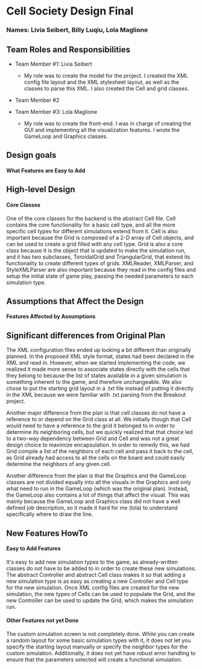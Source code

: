# Cell Society Design Final
### Names: Livia Seibert, Billy Luqiu, Lola Maglione

## Team Roles and Responsibilities

 * Team Member #1: Livia Seibert

    * My role was to create the model for the project. I created the XML config file layout
    and the XML stylesheet layout, as well as the classes to parse this XML. I also created
      the Cell and grid classes.

 * Team Member #2

 * Team Member #3: Lola Maglione
    
    * My role was to create the front-end. I was in charge of creating the GUI and implementing all the 
    visualization features. I wrote the GameLoop and Graphics classes. 


## Design goals

#### What Features are Easy to Add

## High-level Design

#### Core Classes

One of the core classes for the backend is the abstract Cell file. Cell contains the core
functionality for a basic cell type, and all the more specific cell types for different
simulations extend from it. Cell is also important because the Grid is composed of a 2-D
array of Cell objects, and can be used to create a grid filled with any cell type. Grid
is also a core class because it is the object that is updated to make the simulation run,
and it has two subclasses, ToroidalGrid and TriangularGrid, that extend its functionality
to create different types of grids. XMLReader, XMLParser, and StyleXMLParser are also important
because they read in the config files and setup the initial state of game play, passing the
needed parameters to each simulation type.

## Assumptions that Affect the Design

#### Features Affected by Assumptions


## Significant differences from Original Plan

The XML configuration files ended up looking a bit different than originally planned. In
the proposed XML style format, states had been declared in the XML and read in. However,
when we started implementing the code, we realized it made more sense to associate states
directly with the cells that they belong to because the list of states available in a given
simulation is something inherent to the game, and therefore unchangeable. We also chose to
put the starting grid layout in a .txt file instead of putting it directly in the XML because
we were familiar with .txt parsing from the Breakout project.

Another major difference from the plan is that cell classes do not have a reference to or
depend on the Grid class at all. We initially though that Cell would need to have a reference
to the grid it belonged to in order to determine its neighboring cells, but we quickly realized
that that choice led to a two-way dependency between Grid and Cell and was not a great design
choice to maximize encapsulation. In order to remedy this, we had Grid compile a list of the
neighbors of each cell and pass it back to the cell, as Grid already had access to all the cells
on the board and could easily determine the neighbors of any given cell.

Another difference from the plan is that the Graphics and the GameLoop classes are not divided equally
into all the visuals in the Graphics and only what need to run in the GameLoop (which was the original
plan). Instead, the GameLoop also contains a lot of things that affect the visual. This was mainly because
the GameLoop and Graphics class did not have a well defined job description, so it made it hard for me (lola)
to understand specifically where to draw the line. 

## New Features HowTo

#### Easy to Add Features

It's easy to add new simulation types to the game, as already-written classes do not have to be added
to in order to create these new simulations. The abstract Controller and abstract Cell class makes it
so that adding a new simulation type is as easy as creating a new Controller and Cell type for the new
simulation. Once XML config files are created for the new simulation, the new types of Cells can be used
to populate the Grid, and the new Controller can be used to update the Grid, which makes the simulation run.

#### Other Features not yet Done

The custom simulation screen is not completely done. While you can create a random layout for some basic
simulation types with it, it does not let you specify the starting layout manually or specify the neighbor
types for the custom simulation. Additionally, it does not yet have robust error handling to ensure that
the parameters selected will create a functional simulation.

